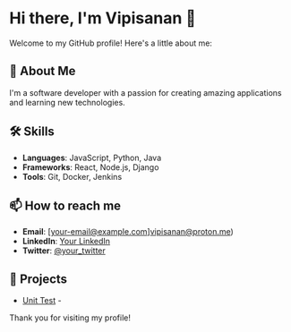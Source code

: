 # Hi there, I'm Vipisanan 👋

Welcome to my GitHub profile! Here's a little about me:

## 🚀 About Me
I'm a software developer with a passion for creating amazing applications and learning new technologies.

## 🛠 Skills
- **Languages**: JavaScript, Python, Java
- **Frameworks**: React, Node.js, Django
- **Tools**: Git, Docker, Jenkins

## 📫 How to reach me
- **Email**: [your-email@example.com]vipisanan@proton.me)
- **LinkedIn**: [Your LinkedIn](https://www.linkedin.com/in/vipisanan)
- **Twitter**: [@your_twitter](https://twitter.com/EVipisanan)

## 🌟 Projects
- [Unit Test]([https://github.com/Vipisanan/project1](https://github.com/Vipisanan/Simple-TDD-Spring-boot-app)) - 

Thank you for visiting my profile!
